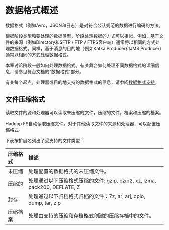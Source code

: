 # 数据格式概述

数据格式（例如Avro，JSON和日志）是对符合公认规范的数据进行编码的方法。

根据阶段类型和要处理的数据类型，阶段处理数据的方式可以相似。例如，基于文件的来源（例如Directory和SFTP / FTP / FTPS客户端）通常将以相同的方式处理数据格式。同样，基于消息的目的地（例如Kafka Producer和JMS Producer）通常以相同的方式处理数据格式。

本章讨论阶段一般如何处理数据格式。有关舞台如何处理不同数据格式的详细信息，请参见舞台文档的“数据格式”部分。

有关每个起点，处理器或目的地支持的数据格式的信息，请参阅[数据格式支持](https://streamsets.com/documentation/controlhub/latest/help/datacollector/UserGuide/Apx-DataFormats/DataFormat_Title.html#concept_bcw_qzb_kv)。

## 文件压缩格式

读取文件的源和处理器可以读取未压缩的文件，压缩的文件，档案和压缩的档案。

Hadoop FS自动读取压缩文件。对于其他读取文件的来源和处理器，可以配置压缩格式。

下表按扩展名列出了受支持的文件类型：

| 压缩格式 | 描述                                                         |
| :------- | :----------------------------------------------------------- |
| 未压缩   | 处理配置的数据格式的未压缩文件。                             |
| 压缩的   | 处理通过以下压缩格式压缩的文件: gzip, bzip2, xz, lzma, pack200, DEFLATE, Z |
| 封存     | 处理通过以下归档格式归档的文件：7z, ar, arj, cpio, dump, tar, zip |
| 压缩档案 | 处理由支持的压缩和存档格式创建的压缩存档中的文件。           |